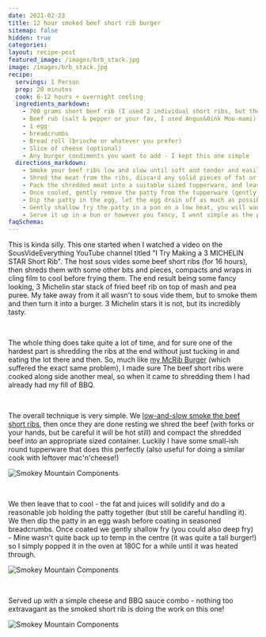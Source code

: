 ```yaml
---
date: 2021-02-23
title: 12 hour smoked beef short rib burger
sitemap: false
hidden: true
categories:
layout: recipe-post
featured_image: /images/brb_stack.jpg
image: /images/brb_stack.jpg
recipe:
  servings: 1 Person
  prep: 20 minutes
  cook: 6-12 hours + overnight cooling
  ingredients_markdown:
    - 700 grams short beef rib (I used 2 individual short ribs, but they weren't very meaty)
    - Beef rub (salt & pepper or your fav, I used Angus&Oink Moo-mami)
    - 1 egg
    - breadcrumbs
    - Bread roll (brioche or whatever you prefer)
    - Slice of cheese (optional)
    - Any burger condiments you want to add - I kept this one simple
  directions_markdown:
    - Smoke your beef ribs low and slow until soft and tender and easily shredded (see <a href="" target="_blank">my guide here</a>)
    - Shred the meat from the ribs, discard any solid pieces of fat or connective tissue
    - Pack the shredded meat into a suitable sized tupperware, and leave to cool in the fridge overnight
    - Once cooled, gently remove the patty from the tupperware (gently tapping or prying it with a knife, taking care not to damage the patty)
    - Dip the patty in the egg, let the egg drain off as much as possible and then coat in seasoned bread crumbs
    - Gently shallow fry the patty in a pan on a low heat, you will want to fry top, bottom and all the sides. If it is not hot enough in the centre once fried (if like mine you made it too tall), then pop it in the oven at 180C until it gets up to temperature.
    - Serve it up in a bun or however you fancy, I went simple as the patty can holst its own pretty well!
faqSchema:
---
```


This is kinda silly. This one started when I watched a video on the SousVideEverything YouTube channel titled "I Try Making a 3 MICHELIN STAR Short Rib". The host sous vides some beef short ribs (for 16 hours), then shreds them with some other bits and pieces, compacts and wraps in cling film to cool before frying them. The end result being some fancy looking, 3 Michelin star stack of fried beef rib on top of mash and pea puree. My take away from it all wasn't to sous vide them, but to smoke them and then turn it into a burger. 3 Michelin stars it is not, but its incredibly tasty.

<br>

The whole thing does take quite a lot of time, and for sure one of the hardest part is shredding the ribs at the end without just tucking in and eating the lot there and then. So, much like <a href="">my McRib Burger</a> (which suffered the exact same problem), I made sure The beef short ribs were cooked along side another meal, so when it came to shredding them I had already had my fill of BBQ.

<br>

The overall technique is very simple. We <a href="">low-and-slow smoke the beef short ribs</a>, then once they are done resting we shred the beef (with forks or your hands, but be careful it will be hot still) and compact the shredded beef into an appropriate sized container. Luckily I have some small-ish round tupperware that does this perfectly (also useful for doing a similar cook with leftover mac'n'cheese!)

![Smokey Mountain Components]({{site.baseurl}}/images/brb_tupperware.jpg)

<br>

We then leave that to cool - the fat and juices will solidify and do a reasonable job holding the patty together (but still be careful handling it). We then dip the patty in an egg wash before coating in seasoned breadcrumbs. Once coated we gently shallow fry (you could also deep fry) - Mine wasn't quite back up to temp in the centre (it was quite a tall burger!) so I simply popped it in the oven at 180C for a while until it was heated through.

![Smokey Mountain Components]({{site.baseurl}}/images/brb_coating.jpg)

<br>

Served up with a simple cheese and BBQ sauce combo - nothing too extravagant as the smoked short rib is doing the work on this one!

![Smokey Mountain Components]({{site.baseurl}}/images/brb_crosssec.jpg)

<br>
<br>
